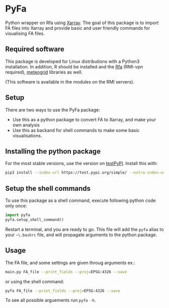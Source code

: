 # PyFa
Python wrapper on Rfa using [Xarray](https://docs.xarray.dev/en/stable/). The goal of this package is to import FA files into Xarray and provide basic and user friendly commands for visualising FA files.  


## Required software
This package is developed for Linux distributions with a Python3 installation. In addition, R should be installed and the [Rfa](https://gitlab-me.oma.be/aladin/Rfa) (RMI-vpn required), [meteogrid](https://github.com/harphub/meteogrid) libraries as well. 

(This software is available in the modules on the RMI servers).


## Setup
There are two ways to use the PyFa package:
* Use this as a python package to convert FA to Xarray, and make your own analysis
* Use this as backand for shell commands to make some basic visualisations. 


## Installing the python package
For the most stable versions, use the version on [testPyPI](https://test.pypi.org/project/pyfa/). Install this with:
```bash
pip3 install --index-url https://test.pypi.org/simple/ --extra-index-url https://pypi.org/simple pyfa --upgrade
```



## Setup the shell commands
To use this package as a shell command, execute following python code only once:

```python
import pyfa
pyfa.setup_shell_command()
```
Restart a terminal, and you are ready to go.
This file will add the `pyfa` alias to your `~\.bashrc` file, and will propagate arguments to the python package. 


## Usage
The FA file, and some settings are given throug arguments ex.:
```bash
main.py FA_file --print_fields --proj=EPSG:4326 --save
```
or using the shell command:

```bash
pyfa FA_file --print_fields --proj=EPSG:4326 --save
```

To see all possible arguements run `pyfa -h`.



